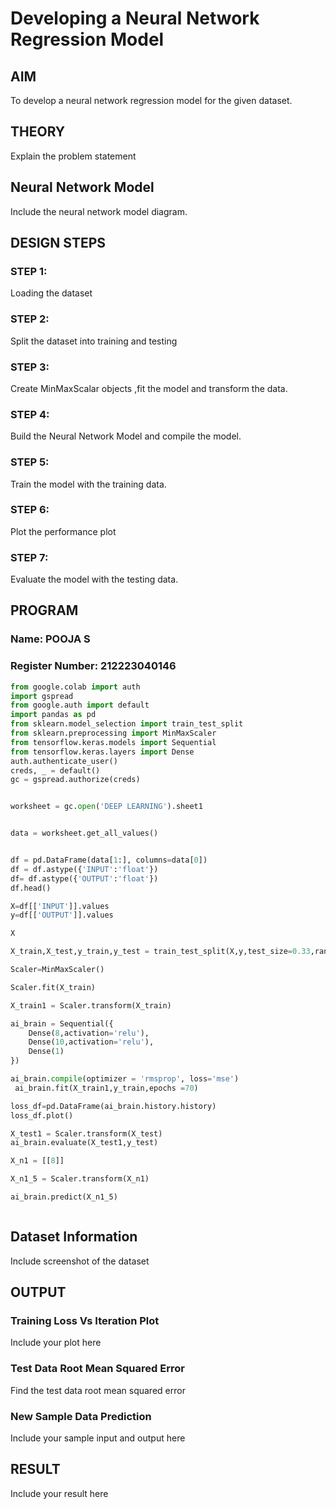 # Developing a Neural Network Regression Model

## AIM

To develop a neural network regression model for the given dataset.

## THEORY

Explain the problem statement

## Neural Network Model

Include the neural network model diagram.

## DESIGN STEPS

### STEP 1:

Loading the dataset

### STEP 2:

Split the dataset into training and testing

### STEP 3:

Create MinMaxScalar objects ,fit the model and transform the data.

### STEP 4:

Build the Neural Network Model and compile the model.

### STEP 5:

Train the model with the training data.

### STEP 6:

Plot the performance plot

### STEP 7:

Evaluate the model with the testing data.

## PROGRAM
### Name: POOJA S
### Register Number: 212223040146
```python
from google.colab import auth
import gspread
from google.auth import default
import pandas as pd
from sklearn.model_selection import train_test_split
from sklearn.preprocessing import MinMaxScaler
from tensorflow.keras.models import Sequential
from tensorflow.keras.layers import Dense
auth.authenticate_user()
creds, _ = default()
gc = gspread.authorize(creds)


worksheet = gc.open('DEEP LEARNING').sheet1


data = worksheet.get_all_values()


df = pd.DataFrame(data[1:], columns=data[0])
df = df.astype({'INPUT':'float'})
df= df.astype({'OUTPUT':'float'})
df.head()

X=df[['INPUT']].values
y=df[['OUTPUT']].values

X

X_train,X_test,y_train,y_test = train_test_split(X,y,test_size=0.33,random_state=33)

Scaler=MinMaxScaler()

Scaler.fit(X_train)

X_train1 = Scaler.transform(X_train)

ai_brain = Sequential({
    Dense(8,activation='relu'),
    Dense(10,activation='relu'),
    Dense(1)
})

ai_brain.compile(optimizer = 'rmsprop', loss='mse')
 ai_brain.fit(X_train1,y_train,epochs =70)

loss_df=pd.DataFrame(ai_brain.history.history)
loss_df.plot()

X_test1 = Scaler.transform(X_test)
ai_brain.evaluate(X_test1,y_test)

X_n1 = [[8]]

X_n1_5 = Scaler.transform(X_n1)

ai_brain.predict(X_n1_5)



```
## Dataset Information

Include screenshot of the dataset

## OUTPUT

### Training Loss Vs Iteration Plot

Include your plot here

### Test Data Root Mean Squared Error

Find the test data root mean squared error

### New Sample Data Prediction

Include your sample input and output here

## RESULT

Include your result here
